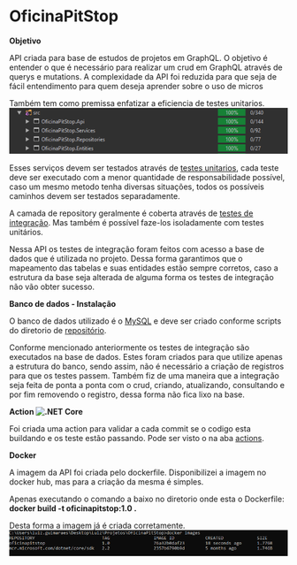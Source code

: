 # OficinaPitStop
<b>Objetivo</b>

API criada para base de estudos de projetos em GraphQL. 
O objetivo é entender o que é necessário para realizar um crud em GraphQL através de querys e mutations.
A complexidade da API foi reduzida para que seja de fácil entendimento para quem deseja aprender sobre o uso de micros

Também tem como premissa enfatizar a eficiencia de testes unitarios. 
![CodeCoverage](https://github.com/LuizGPG/OficinaPitStop/blob/master/CodeCoverage.PNG)

Esses serviços devem ser testados através de <a href=https://docs.microsoft.com/pt-br/dotnet/core/testing>testes unitarios</a>, cada teste deve ser executado com a menor quantidade de responsabilidade possível, 
caso um mesmo metodo tenha diversas situações, todos os possíveis caminhos devem ser testados separadamente.

A camada de repository geralmente é coberta através de <a href=https://docs.microsoft.com/pt-br/aspnet/core/test/integration-tests>testes de integração</a>. Mas também é possível faze-los isoladamente com testes unitários.

Nessa API os testes de integração foram feitos com acesso a base de dados que é utilizada no projeto.
Dessa forma garantimos que o mapeamento das tabelas e suas entidades estão sempre corretos, caso a estrutura da base seja alterada de alguma forma os testes de integração não vão obter sucesso.

<b>Banco de dados - Instalação</b>

O banco de dados utilizado é o <a href=https://www.mysql.com/downloads/>MySQL</a> e deve ser criado conforme scripts do diretorio de <a href=https://github.com/LuizGPG/OficinaPitStop/tree/master/OficinaPitStop.Repositories/Banco%20de%20dados> repositório</a>.

Conforme mencionado anteriormente os testes de integração são executados na base de dados. Estes foram criados para que utilize apenas a estrutura do banco, sendo assim, não é necessário a criação de registros para que os testes passem.
Também fiz de uma maneira que a integração seja feita de ponta a ponta com o crud, criando, atualizando, consultando e por fim removendo o registro, dessa forma não fica lixo na base.

<b>Action ![.NET Core](https://github.com/LuizGPG/OficinaPitStop/workflows/.NET%20Core/badge.svg?branch=master)</b>

Foi criada uma action para validar a cada commit se o codigo esta buildando e os teste estão passando.
Pode ser visto o na aba <a href=https://github.com/LuizGPG/OficinaPitStop/actions>actions</a>.

<b>Docker</b>

A imagem da API foi criada pelo dockerfile. Disponibilizei a imagem no docker hub, mas para a criação da mesma é simples.

Apenas executando o comando a baixo no diretorio onde esta o Dockerfile:
<br><b>docker build -t oficinapitstop:1.0 .</b></br>

Desta forma a imagem já é criada corretamente.
![imagemDocker](https://github.com/LuizGPG/OficinaPitStop/blob/master/imagemDocker.PNG)

